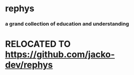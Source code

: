 # rephys
### a grand collection of education and understanding
# RELOCATED TO https://github.com/jacko-dev/rephys
